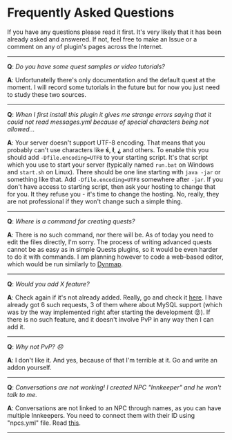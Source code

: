 # Frequently Asked Questions

If you have any questions please read it first. It's very likely that it has been already asked and answered. If not, feel free to make an Issue or a comment on any of plugin's pages across the Internet.

***

**Q**: _Do you have some quest samples or video tutorials?_

**A**: Unfortunatelly there's only documentation and the default quest at the moment. I will record some tutorials in the future but for now you just need to study these two sources.


***

**Q**: _When I first install this plugin it gives me strange errors saying that it could not read messages.yml because of special characters being not allowed..._

**A**: Your server doesn't support UTF-8 encoding. That means that you probably can't use characters like **ś**, **ł**, **¿** and others. To enable this you should add `-Dfile.encoding=UTF8` to your starting script. It's that script which you use to start your server (typically named `run.bat` on Windows and `start.sh` on Linux). There should be one line starting with `java -jar` or something like that. Add `-Dfile.encoding=UTF8` somewhere after `-jar`. If you don't have access to starting script, then ask your hosting to change that for you. It they refuse you - it's time to change the hosting. No, really, they are not professional if they won't change such a simple thing.

***

**Q**: _Where is a command for creating quests?_

**A**: There is no such command, nor there will be. As of today you need to edit the files directly, I'm sorry. The process of writing advanced quests cannot be as easy as in simple Quests plugins, so it would be even harder to do it with commands. I am planning however to code a web-based editor, which would be run similarly to [Dynmap](http://dev.bukkit.org/bukkit-plugins/dynmap/).

***

**Q**: _Would you add X feature?_

**A**: Check again if it's not already added. Really, go and check it [here](https://github.com/Co0sh/BetonQuest/wiki#features). I have already got 6 such requests, 3 of them where about MySQL support (which was by the way implemented right after starting the development :stuck_out_tongue_closed_eyes:). If there is no such feature, and it doesn't involve PvP in any way then I can add it.

***

**Q**: _Why not PvP? :disappointed:_

**A**: I don't like it. And yes, because of that I'm terrible at it. Go and write an addon yourself.

***

**Q**: _Conversations are not working! I created NPC "Innkeeper" and he won't talk to me._

**A**: Conversations are not linked to an NPC through names, as you can have multiple Innkeepers. You need to connect them with their ID using "npcs.yml" file. Read [this](https://github.com/Co0sh/BetonQuest/wiki/Other-important-stuff#npcs).

***
